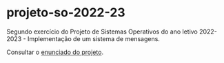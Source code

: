 # projeto-so-2022-23

Segundo exercício do Projeto de Sistemas Operativos do ano letivo 2022-2023 - Implementação de um sistema de mensagens.

Consultar o [enunciado do projeto](https://github.com/tecnico-so/enunciado-proj-so-2022-23).
